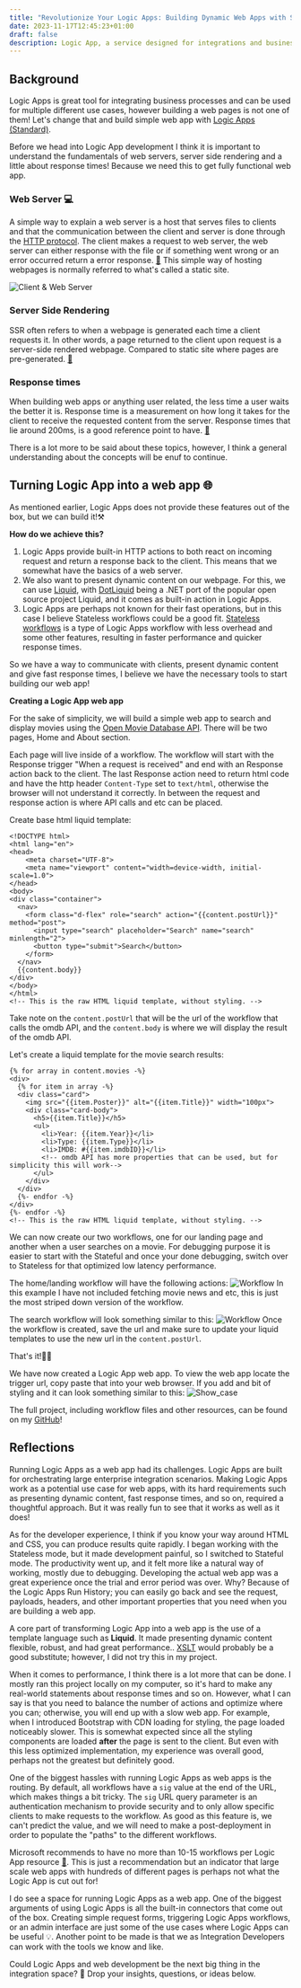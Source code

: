 ```yaml
---
title: "Revolutionize Your Logic Apps: Building Dynamic Web Apps with SSR Magic! 🌐✨"
date: 2023-11-17T12:45:23+01:00
draft: false
description: Logic App, a service designed for integrations and business processes. But in this post we will be transforming Logic Apps into a web experience by using server-side rendering (SSR).
---
```



## Background
Logic Apps is great tool for integrating business processes and can be used for multiple different use cases, however building a web pages is not one of them! Let's change that and build simple web app with <a href="https://learn.microsoft.com/en-us/azure/logic-apps/logic-apps-overview" target="_blank" rel="noopener noreferrer">Logic Apps (Standard)</a>.

Before we head into Logic App development I think it is important to understand the fundamentals of web servers, server side rendering and a little about response times! Because we need this to get fully functional web app.

### Web Server 💻
A simple way to explain a web server is a host that serves files to clients and that the communication between the client and server is done through the <a href="https://developer.mozilla.org/en-US/docs/Glossary/HTTP" target="_blank" rel="noopener noreferrer">HTTP protocol</a>.
The client makes a request to web server, the web server can either response with the file or if something went wrong or an error occurred return a error response. <a href="https://developer.mozilla.org/en-US/docs/Learn/Common_questions/Web_mechanics/What_is_a_web_server" target="_blank" rel="noopener noreferrer">📖</a>
This simple way of hosting webpages is normally referred to what's called a static site. 

![Client & Web Server](clientwebserver.gif)

### Server Side Rendering
SSR often refers to when a webpage is generated each time a client requests it. In other words, a page returned to the client upon request is a server-side rendered webpage. Compared to static site where pages are pre-generated. <a href="https://dev.to/ebereplenty/server-side-rendering-ssr-vs-static-site-generation-ssg-214k" target="_blank" rel="noopener noreferrer">📖</a>


### Response times 
When building web apps or anything user related, the less time a user waits the better it is. Response time is a measurement on how long it takes for the client to receive the requested content from the server. Response times that lie around 200ms, is a good reference point to have. <a href="https://developer.mozilla.org/en-US/docs/Web/Performance/How_long_is_too_long" target="_blank" rel="noopener noreferrer">📖</a>

There is a lot more to be said about these topics, however, I think a general understanding about the concepts will be enuf to continue.

## Turning Logic App into a web app 🌐
As mentioned earlier, Logic Apps does not provide these features out of the box, but we can build it!⚒️

**How do we achieve this?**
1) Logic Apps provide built-in HTTP actions to both react on incoming request and return a response back to the client. This means that we somewhat have the basics of a web server. 
2) We also want to present dynamic content on our webpage. For this, we can use <a href="https://shopify.github.io/liquid" target="_blank" rel="noopener noreferrer">Liquid</a>, with <a href="https://github.com/dotliquid/dotliquid" target="_blank" rel="noopener noreferrer">DotLiquid</a> being a .NET port of the popular open source project Liquid, and it comes as built-in action in Logic Apps. 
3) Logic Apps are perhaps not known for their fast operations, but in this case I believe Stateless workflows could be a good fit. <a href="https://learn.microsoft.com/en-us/azure/logic-apps/single-tenant-overview-compare" target="_blank" rel="noopener noreferrer">Stateless workflows</a> is a type of Logic Apps workflow with less overhead and some other features, resulting in faster performance and quicker response times.

So we have a way to communicate with clients, present dynamic content and give fast response times, I believe we have the necessary tools to start building our web app!

**Creating a Logic App web app**

For the sake of simplicity, we will build a simple web app to search and display movies using the <a href="https://www.omdbapi.com/" target="_blank" rel="noopener noreferrer">Open Movie Database API</a>. There will be two pages, Home and About section.  

Each page will live inside of a workflow. The workflow will start with the Response trigger "When a request is received" and end with an Response action back to the client. The last Response action need to return html code and have the http header ```Content-Type``` set to ```text/html```, otherwise the browser will not understand it correctly. In between the request and response action is where API calls and etc can be placed. 

Create base html liquid template: 
```
<!DOCTYPE html>
<html lang="en">
<head>
    <meta charset="UTF-8">
    <meta name="viewport" content="width=device-width, initial-scale=1.0">
</head>
<body>
<div class="container">
  <nav>
    <form class="d-flex" role="search" action="{{content.postUrl}}" method="post">
      <input type="search" placeholder="Search" name="search" minlength="2">
      <button type="submit">Search</button>
    </form>
  </nav>
  {{content.body}}
</div>
</body>
</html>
<!-- This is the raw HTML liquid template, without styling. -->
```
Take note on the `content.postUrl` that will be the url of the workflow that calls the omdb API, and the `content.body` is where we will display the result of the omdb API. 

Let's create a liquid template for the movie search results: 
```
{% for array in content.movies -%}
<div>
  {% for item in array -%}
  <div class="card">
    <img src="{{item.Poster}}" alt="{{item.Title}}" width="100px">
    <div class="card-body">
      <h5>{{item.Title}}</h5>
      <ul>
        <li>Year: {{item.Year}}</li>
        <li>Type: {{item.Type}}</li>
        <li>IMDB: #{{item.imdbID}}</li>
        <!-- omdb API has more properties that can be used, but for simplicity this will work-->
      </ul>
    </div>
  </div>
  {%- endfor -%}
</div>
{%- endfor -%}
<!-- This is the raw HTML liquid template, without styling. -->
```

We can now create our two workflows, one for our landing page and another when a user searches on a movie. For debugging purpose it is easier to start with the Stateful and once your done debugging, switch over to Stateless for that optimized low latency performance. 

The home/landing workflow will have the following actions: 
![Workflow](workflow_home.gif)
In this example I have not included fetching movie news and etc, this is just the most striped down version of the workflow. 

The search workflow will look something similar to this: 
![Workflow](workflow_search.gif)
Once the workflow is created, save the url and make sure to update your liquid templates to use the new url in the `content.postUrl`. 


That's it!🎉🙌 

We have now created a Logic App web app. To view the web app locate the trigger url, copy paste that into your web browser. If you add and bit of styling and it can look something similar to this: 
![Show_case](show_case.gif) 

The full project, including workflow files and other resources, can be found on my <a href="https://github.com/antonidag/logic-app-web-app" target="_blank" rel="noopener noreferrer">GitHub</a>! 


## Reflections
Running Logic Apps as a web app had its challenges. Logic Apps are built for orchestrating large enterprise integration scenarios. Making Logic Apps work as a potential use case for web apps, with its hard requirements such as presenting dynamic content, fast response times, and so on, required a thoughtful approach. But it was really fun to see that it works as well as it does!

As for the developer experience, I think if you know your way around HTML and CSS, you can produce results quite rapidly. I began working with the Stateless mode, but it made development painful, so I switched to Stateful mode. The productivity went up, and it felt more like a natural way of working, mostly due to debugging. Developing the actual web app was a great experience once the trial and error period was over. Why? Because of the Logic Apps Run History; you can easily go back and see the request, payloads, headers, and other important properties that you need when you are building a web app.


A core part of transforming Logic App into a web app is the use of a template language such as **Liquid**. It made presenting dynamic content flexible, robust, and had great performance.. <a href="https://developer.mozilla.org/en-US/docs/Web/XSLT" target="_blank" rel="noopener noreferrer">XSLT</a> would probably be a good substitute; however, I did not try this in my project.

When it comes to performance, I think there is a lot more that can be done. I mostly ran this project locally on my computer, so it's hard to make any real-world statements about response times and so on. However, what I can say is that you need to balance the number of actions and optimize where you can; otherwise, you will end up with a slow web app. For example, when I introduced Bootstrap with CDN loading for styling, the page loaded noticeably slower. This is somewhat expected since all the styling components are loaded **after** the page is sent to the client. But even with this less optimized implementation, my experience was overall good, perhaps not the greatest but definitely good.


One of the biggest hassles with running Logic Apps as web apps is the routing. By default, all workflows have a `sig` value at the end of the URL, which makes things a bit tricky. The `sig` URL query parameter is an authentication mechanism to provide security and to only allow specific clients to make requests to the workflow. As good as this feature is, we can't predict the value, and we will need to make a post-deployment in order to populate the "paths" to the different workflows. 

Microsoft recommends to have no more than 10-15 workflows per Logic App resource <a href="https://learn.microsoft.com/en-US/azure/logic-apps/create-single-tenant-workflows-azure-portal#best-practices-and-recommendations" target="_blank" rel="noopener noreferrer">📖</a>. This is just a recommendation but an indicator that large scale web apps with hundreds of different pages is perhaps not what the Logic App is cut out for! 

I do see a space for running Logic Apps as a web app. One of the biggest arguments of using Logic Apps is all the built-in connectors that come out of the box. Creating simple request forms, triggering Logic Apps workflows, or an admin interface are just some of the use cases where Logic Apps can be useful 💡. Another point to be made is that we as Integration Developers can work with the tools we know and like. 


Could Logic Apps and web development be the next big thing in the integration space? 🤔 Drop your insights, questions, or ideas below. 
